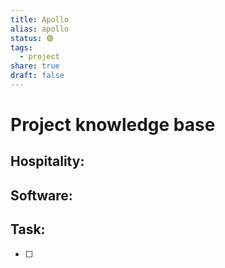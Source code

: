 ```yaml
---
title: Apollo
alias: apollo
status: 🟢
tags:
  - project
share: true
draft: false
---
```


# Project knowledge base

## Hospitality:
###
<Promise>

## Software:
### 
<Promise>

## Task:
- [ ] 

